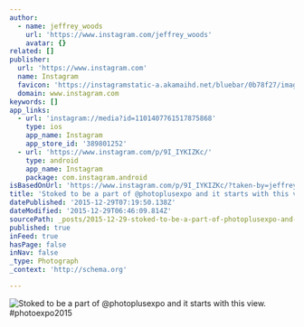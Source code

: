 ```yaml
---
author:
  - name: jeffrey_woods
    url: 'https://www.instagram.com/jeffrey_woods'
    avatar: {}
related: []
publisher:
  url: 'https://www.instagram.com'
  name: Instagram
  favicon: 'https://instagramstatic-a.akamaihd.net/bluebar/0b78f27/images/ico/favicon.ico'
  domain: www.instagram.com
keywords: []
app_links:
  - url: 'instagram://media?id=1101407761517875868'
    type: ios
    app_name: Instagram
    app_store_id: '389801252'
  - url: 'https://www.instagram.com/p/9I_IYKIZKc/'
    type: android
    app_name: Instagram
    package: com.instagram.android
isBasedOnUrl: 'https://www.instagram.com/p/9I_IYKIZKc/?taken-by=jeffrey_woods'
title: 'Stoked to be a part of @photoplusexpo and it starts with this view. #photoexpo2015'
datePublished: '2015-12-29T07:19:50.138Z'
dateModified: '2015-12-29T06:46:09.814Z'
sourcePath: _posts/2015-12-29-stoked-to-be-a-part-of-photoplusexpo-and-it-starts-with-thi.md
published: true
inFeed: true
hasPage: false
inNav: false
_type: Photograph
_context: 'http://schema.org'

---
```

![Stoked to be a part of &commat;photoplusexpo and it starts with this view&period; &num;photoexpo2015](https://scontent.cdninstagram.com/hphotos-xpt1/t51.2885-15/s640x640/sh0.08/e35/12106057_860298230751291_508167994_n.jpg)